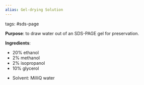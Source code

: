 ```yaml
---
alias: Gel-drying Solution
---
```


tags: #sds-page

**Purpose**: to draw water out of an SDS-PAGE gel for preservation.

**Ingredients**:
- 20% ethanol
- 2% methanol
- 2% isopropanol
- 10% glycerol
* Solvent: MilliQ water